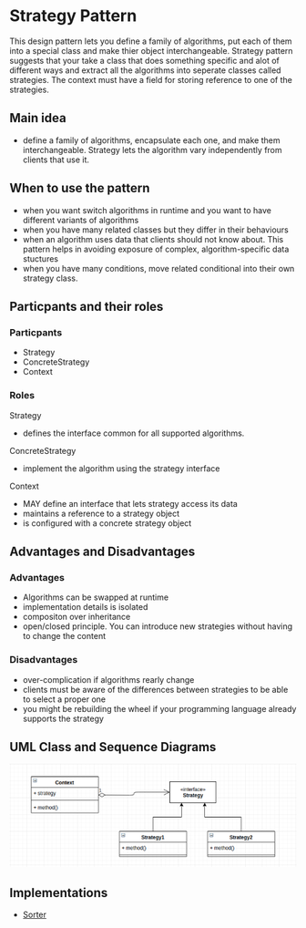 # Strategy Pattern
This design pattern lets you define a family of algorithms, put each of them into a special class and make thier object interchangeable. Strategy pattern suggests that your take a class that does something specific and alot of different ways and extract all the algorithms into seperate classes called strategies. The context must have a field for storing reference to one of the strategies.

## Main idea
- define a family of algorithms, encapsulate each one, and make them interchangeable. Strategy lets the algorithm vary independently from clients that use it.

## When to use the pattern
- when you want switch algorithms in runtime and you want to have different variants of algorithms
- when you have many related classes but they differ in their behaviours
- when an algorithm uses data that clients should not know about. This pattern helps in avoiding exposure of complex, algorithm-specific data stuctures
- when you have many conditions, move related conditional into their own strategy class.

## Particpants and their roles
### Particpants
- Strategy
- ConcreteStrategy
- Context

### Roles
Strategy
- defines the interface common for all supported algorithms.

ConcreteStrategy
- implement the algorithm using the strategy interface

Context
- MAY define an interface that lets strategy access its data
- maintains a reference to a strategy object
- is configured with a concrete strategy object

## Advantages and Disadvantages
### Advantages
- Algorithms can be swapped at runtime
- implementation details is isolated
- compositon over inheritance
- open/closed principle. You can introduce new strategies without having to change the content

### Disadvantages
- over-complication if algorithms rearly change
- clients must be aware of the differences between strategies to be able to select a proper one
- you might be rebuilding the wheel if your programming language already supports the strategy

## UML Class and Sequence Diagrams
![alt strats](./umls/STR_CL_UML.png)

## Implementations
- [Sorter](./Sorter/README.md)
